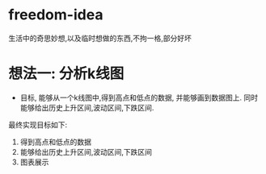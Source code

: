 # freedom-idea
生活中的奇思妙想,以及临时想做的东西,不拘一格,部分好坏

# 想法一: 分析k线图
- 目标, 能够从一个k线图中,得到高点和低点的数据, 并能够画到数据图上. 同时能够给出历史上升区间,波动区间,下跌区间.

最终实现目标如下:
1. 得到高点和低点的数据
2. 能够给出历史上升区间,波动区间,下跌区间
3. 图表展示
